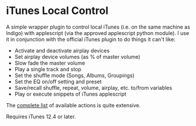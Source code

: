 # iTunes Local Control

A simple wrapper plugin to control local iTunes (i.e. on the same machine as Indigo) with applescript (via the approved applescript python module). I use it in conjunction with the official iTunes plugin to do things it can't like:

* Activate and deactivate airplay devices
* Set airplay device volumes (as % of master volume)
* Slow fade the master volume
* Play a single track and stop
* Set the shuffle mode (Songs, Albums, Groupings)
* Set the EQ on/off setting and preset
* Save/recall shuffle, repeat, volume, airplay, etc. to/from variables
* Play or execute snippets of iTunes applescript

The [complete list](https://github.com/kmarkley/Indigo-iTunes-Local-Control/wiki#defined-actions) of available actions is quite extensive.

Requires iTunes 12.4 or later.
